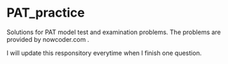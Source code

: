 # PAT_practice
Solutions for PAT model test and examination problems.
The problems are provided by nowcoder.com .

I will update this responsitory everytime when I finish one question.

